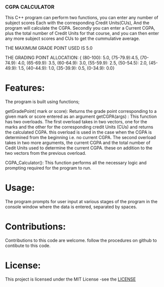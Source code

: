 ### CGPA CALCULATOR
This C++ program can perform two functions, you can enter any number of subject scores
Each with the corresponding Credit Units(CUs), And the program will calculate the CGPA.
Secondly you can enter a Current CGPA, plus the total number of Credit Units for that course,
and you can then enter any more subject scores and CUs to get the cummulative average.

THE MAXIMUM GRADE POINT USED IS 5.0

THE GRADING POINT ALLOCATION: { (80-100): 5.0, (75-79.9):4.5, (70-74.9): 4.0, (65-69.9): 3.5,
                                (60-64.9): 3.0, (55-59.9): 2.5, (50-54.5): 2.0,  (45-49.9): 1.5, 
                                (40-44.9): 1.0, (35-39.9): 0.5, (0-34.9): 0.0}


# Features:   
The program is built using functions;

getGradePoint( mark or score): Returns the grade point corresponding to a given mark or score entered as an argument
getCGPA(args) : This function has two overloads.
                The first overload takes in two vectors, one for the marks and the other 
                for the corresponding credit Units (CUs) and returns the calculated CGPA. this overload is used in the                             case when the CGPA is determined from the beginning i.e. no current CGPA.
                The second overload takes in two more arguments, the current CGPA and the total number of Cedit Units                              used to determine the current CGPA. these on addition to the two vectors from the previous overload.

CGPA_Calculator():  This function performs all the necessary logic and prompting required for the program
                    to run.


# Usage:  
The program prompts for user input at various stages of the program in the console window where the data is 
entered, separated by spaces.


# Contributions:  
Contributions to this code are welcome. follow the procedures on github to contibute to this code.

# License: 
This project is licensed under the MIT License -see the [LICENSE](LICENSE)

